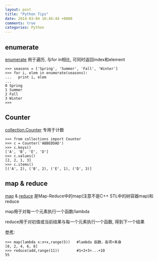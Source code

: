 ```yaml
---
layout: post
title: "Python Tips"
date: 2014-03-04 16:44:44 +0800
comments: true
categories: Python
---
```


## enumerate ##
[enumerate](http://docs.python.org/2/library/functions.html#enumerate) 用于遍历, 与for in相比, 可同时返回index和element

    >>> seasons = ['Spring', 'Summer', 'Fall', 'Winter']
    >>> for i, elem in enumerate(seasons):
    ...   print i, elem
    ... 
    0 Spring
    1 Summer
    2 Fall
    3 Winter
    >>> 


## Counter ##
[collection.Counter](http://docs.python.org/2/library/collections.html#counter-objects) 专用于计数

    >>> from collections import Counter
    >>> c = Counter('ABBEDDAD')
    >>> c.keys()
    ['A', 'B', 'E', 'D']
    >>> c.values()
    [2, 2, 1, 3]
    >>> c.items()
    [('A', 2), ('B', 2), ('E', 1), ('D', 3)]


## map & reduce ##
[map](http://docs.python.org/2.7/library/functions.html#map) & [reduce](http://docs.python.org/2/library/functions.html#reduce) 是Map-Reduce中的map(注意不是C++ STL中的树容器map)和reduce

map用于对每一个元素执行一个函数/lambda

reduce用于对初值或当前结果与每一个元素执行一个函数, 得到下一个结果

[参考](http://www.cnblogs.com/zhoujinyi/archive/2013/06/07/3121976.html):

    >>> map(lambda x:x+x,range(5))   #lambda 函数，各项+本身
    [0, 2, 4, 6, 8]
    >>> reduce(add,range(11))        #1+2+3+...+10
    55

